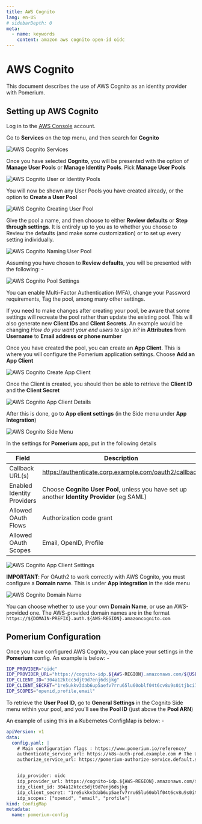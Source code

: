 ```yaml
---
title: AWS Cognito
lang: en-US
# sidebarDepth: 0
meta:
  - name: keywords
    content: amazon aws cognito open-id oidc
---
```


# AWS Cognito

This document describes the use of AWS Cognito as an identity provider with Pomerium.

## Setting up AWS Cognito

Log in to the [AWS Console](https://console.aws.amazon.com) account.

Go to **Services** on the top menu, and then search for **Cognito**

![AWS Cognito Services](./img/cognito-service.png)

Once you have selected **Cognito**, you will be presented with the option of **Manage User Pools** or **Manage Identity Pools**. Pick **Manage User Pools**

![AWS Cognito User or Identity Pools](./img/cognito-pools.png)

You will now be shown any User Pools you have created already, or the option to **Create a User Pool**

![AWS Cognito Creating User Pool](./img/cognito-create-pool.png)

Give the pool a name, and then choose to either **Review defaults** or **Step through settings**. It is entirely up to you as to whether you choose to Review the defaults (and make some customization) or to set up every setting individually.

![AWS Cognito Naming User Pool](./img/cognito-user-pool-name.png)

Assuming you have chosen to **Review defaults**, you will be presented with the following: -

![AWS Cognito Pool Settings](./img/cognito-pool-settings.png)

You can enable Multi-Factor Authentication (MFA), change your Password requirements, Tag the pool, among many other settings.

If you need to make changes after creating your pool, be aware that some settings will recreate the pool rather than update the existing pool. This will also generate new **Client IDs** and **Client Secrets**. An example would be changing _How do you want your end users to sign in?_ in **Attributes** from **Username** to **Email address or phone number**

Once you have created the pool, you can create an **App Client**. This is where you will configure the Pomerium application settings. Choose **Add an App Client**

![AWS Cognito Create App Client](./img/cognito-app-client-create.png)

Once the Client is created, you should then be able to retrieve the **Client ID** and the **Client Secret**

![AWS Cognito App Client Details](./img/cognito-app-client-details.png)

After this is done, go to **App client settings** (in the Side menu under **App Integration**)

![AWS Cognito Side Menu](./img/cognito-side-menu.png)

In the settings for **Pomerium** app, put in the following details

| **Field**                  | **Description**                                                                              |
| -------------------------- | -------------------------------------------------------------------------------------------- |
| Callback URL(s)            | https://authenticate.corp.example.com/oauth2/callback                                        |
| Enabled Identity Providers | Choose **Cognito User Pool**, unless you have set up another **Identity Provider** (eg SAML) |
| Allowed OAuth Flows        | Authorization code grant                                                                     |
| Allowed OAuth Scopes       | Email, OpenID, Profile                                                                       |

![AWS Cognito App Client Settings](./img/cognito-app-client-settings.png)

**IMPORTANT**: For OAuth2 to work correctly with AWS Cognito, you must configure a **Domain name**. This is under **App integration** in the side menu

![AWS Cognito Domain Name](./img/cognito-domain-name.png)

You can choose whether to use your own **Domain Name**, or use an AWS-provided one. The AWS-provided domain names are in the format `https://${DOMAIN-PREFIX}.auth.${AWS-REGION}.amazoncognito.com`

## Pomerium Configuration

Once you have configured AWS Cognito, you can place your settings in the **Pomerium** config. An example is below: -

```bash
IDP_PROVIDER="oidc"
IDP_PROVIDER_URL="https://cognito-idp.${AWS-REGION}.amazonaws.com/${USER-POOL-ID}"
IDP_CLIENT_ID="304a12ktcc5djt9d7enj6dsjkg"
IDP_CLIENT_SECRET="1re5ukkv3dab6up5aefv7rru65lu60oblf04t6cv8u9s0itjbci7"
IDP_SCOPES="openid,profile,email"
```

To retrieve the **User Pool ID**, go to **General Settings** in the Cognito Side menu within your pool, and you'll see the **Pool ID** (just above the **Pool ARN**)

An example of using this in a Kubernetes ConfigMap is below: -

```yaml
apiVersion: v1
data:
  config.yaml: |
    # Main configuration flags : https://www.pomerium.io/reference/
    authenticate_service_url: https://k8s-auth-prod.example.com # The URL you have set up for the Pomerium Authentication service
    authorize_service_url: https://pomerium-authorize-service.default.svc.cluster.local


    idp_provider: oidc
    idp_provider_url: https://cognito-idp.${AWS-REGION}.amazonaws.com/${USER_POOL_ID}
    idp_client_id: 304a12ktcc5djt9d7enj6dsjkg
    idp_client_secret: "1re5ukkv3dab6up5aefv7rru65lu60oblf04t6cv8u9s0itjbci7"
    idp_scopes: ["openid", "email", "profile"]
kind: ConfigMap
metadata:
  name: pomerium-config
```
